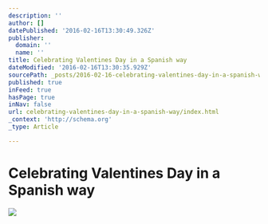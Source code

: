 ```yaml
---
description: ''
author: []
datePublished: '2016-02-16T13:30:49.326Z'
publisher:
  domain: ''
  name: ''
title: Celebrating Valentines Day in a Spanish way
dateModified: '2016-02-16T13:30:35.929Z'
sourcePath: _posts/2016-02-16-celebrating-valentines-day-in-a-spanish-way.md
published: true
inFeed: true
hasPage: true
inNav: false
url: celebrating-valentines-day-in-a-spanish-way/index.html
_context: 'http://schema.org'
_type: Article

---
```

# Celebrating Valentines Day in a Spanish way
![](https://the-grid-user-content.s3-us-west-2.amazonaws.com/dcd40101-c1b4-4d95-852c-85db4fc543db.png)
